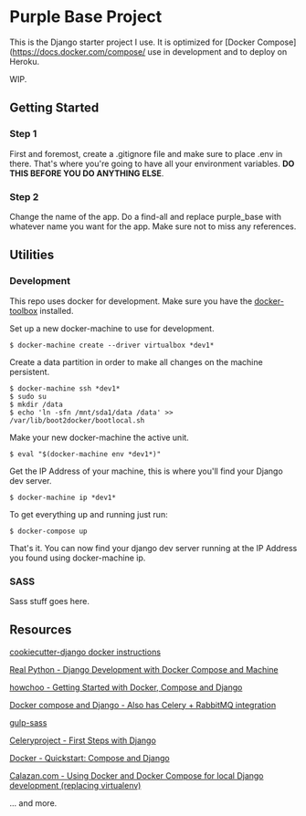 Purple Base Project
===================

This is the Django starter project I use. It is optimized for [Docker Compose](https://docs.docker.com/compose/ use in development and to deploy on Heroku.

WIP.

## Getting Started

### Step 1
First and foremost, create a .gitignore file and make sure to place
.env in there. That's where you're going to have all your environment
variables. **DO THIS BEFORE YOU DO ANYTHING ELSE**.

### Step 2
Change the name of the app. Do a find-all and replace purple_base
with whatever name you want for the app. Make sure not to miss any
references.

## Utilities

### Development
This repo uses docker for development. Make sure you have the [docker-toolbox](https://www.docker.com/products/docker-toolbox) installed.

Set up a new docker-machine to use for development.
```
$ docker-machine create --driver virtualbox *dev1*
```

Create a data partition in order to make all changes on the machine persistent.
```
$ docker-machine ssh *dev1*
$ sudo su
$ mkdir /data
$ echo 'ln -sfn /mnt/sda1/data /data' >> /var/lib/boot2docker/bootlocal.sh
```

Make your new docker-machine the active unit.
```
$ eval "$(docker-machine env *dev1*)"
```

Get the IP Address of your machine, this is where you'll find your Django dev server.
```
$ docker-machine ip *dev1*
```

To get everything up and running just run:
```
$ docker-compose up
```

That's it. You can now find your django dev server running at the IP Address you found using docker-machine ip.

### SASS
Sass stuff goes here.

## Resources

[cookiecutter-django docker instructions](https://cookiecutter-django.readthedocs.org/en/latest/developing-locally-docker.html)

[Real Python - Django Development with Docker Compose and Machine](https://realpython.com/blog/python/django-development-with-docker-compose-and-machine/)

[howchoo - Getting Started with Docker, Compose and Django](https://howchoo.com/g/y2y1mtkznda/getting-started-with-docker-compose-and-django)

[Docker compose and Django - Also has Celery + RabbitMQ integration](http://damdev.me/docker/2015/10/28/docker-compose-django.html)

[gulp-sass](https://github.com/dlmanning/gulp-sass)


[Celeryproject - First Steps with Django](http://docs.celeryproject.org/en/latest/django/first-steps-with-django.html)

[Docker - Quickstart: Compose and Django](https://docs.docker.com/compose/django/)

[Calazan.com - Using Docker and Docker Compose for local Django development (replacing virtualenv)](https://www.calazan.com/using-docker-and-docker-compose-for-local-django-development-replacing-virtualenv/)

... and more.
